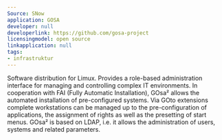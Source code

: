 ```yaml
---
Source: SNow
application: GOSA
developer: null
developerlink: https://github.com/gosa-project
licensingmodel: open source
linkapplication: null
tags:
- infrastruktur
---
```

Software distribution for Limux. Provides a role-based administration interface for managing and controlling complex IT environments. In cooperation with FAI (Fully Automatic Installation), GOsa² allows the automated installation of pre-configured systems. Via GOto extensions complete workstations can be managed up to the pre-configuration of applications, the assignment of rights as well as the presetting of start menus. GOsa² is based on LDAP, i.e. it allows the administration of users, systems and related parameters.

